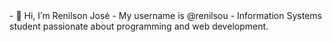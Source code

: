<head>
  - 👋 Hi, I’m Renilson José
  - My username is @renilsou
  - Information Systems student passionate about programming and web development.
</head>

<!---
renilsou/renilsou is a ✨ special ✨ repository because its `README.md` (this file) appears on your GitHub profile.
You can click the Preview link to take a look at your changes.
--->
